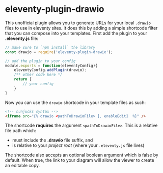 # eleventy-plugin-drawio

This unofficial plugin allows you to generate URLs for your local `.drawio` files to use in eleventy sites. It does this by adding a simple shortcode filter that you can compose into your templates. First add the plugin to your **.eleventy.js** file: 

```js
// make sure to `npm install` the library
const drawio = require('eleventy-plugin-drawio');

// add the plugin to your config
module.exports = function(eleventyConfig){
    eleventyConfig.addPlugin(drawio);
    /** other code here */
    return {
        // your config
    }
}
```

Now you can use the `drawio` shortcode in your template files as such:

```html
<!-- nunjucks syntax -->
<iframe src="{% drawio <pathToDrawioFile> [, enableEdit]  %}" />
```

The shortcode **requires** the argument `<pathToDrawioFile>`. This is a relative file path which: 
- must include the **.drawio** file suffix, and
- is relative to your _project root_ (where your `.eleventy.js` file lives)

The shortcode also accepts an optional boolean argument which is false by default. When true, the link to your diagram will allow the viewer to create an editable copy.
